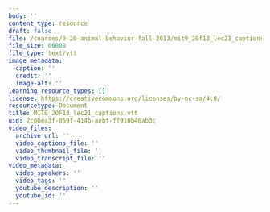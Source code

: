 ```yaml
---
body: ''
content_type: resource
draft: false
file: /courses/9-20-animal-behavior-fall-2013/mit9_20f13_lec21_captions.vtt
file_size: 66808
file_type: text/vtt
image_metadata:
  caption: ''
  credit: ''
  image-alt: ''
learning_resource_types: []
license: https://creativecommons.org/licenses/by-nc-sa/4.0/
resourcetype: Document
title: MIT9_20F13_lec21_captions.vtt
uid: 2c0bea3f-059f-414b-aebf-ff910b46ab3c
video_files:
  archive_url: ''
  video_captions_file: ''
  video_thumbnail_file: ''
  video_transcript_file: ''
video_metadata:
  video_speakers: ''
  video_tags: ''
  youtube_description: ''
  youtube_id: ''
---
```

